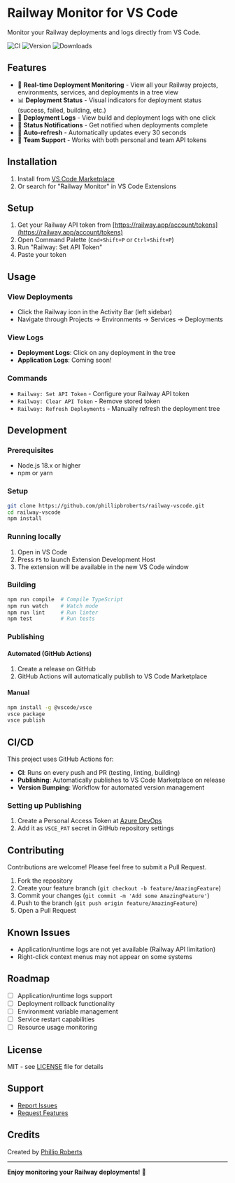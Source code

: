 # Railway Monitor for VS Code

Monitor your Railway deployments and logs directly from VS Code.

![CI](https://github.com/phillipbroberts/railway-vscode/workflows/CI/badge.svg)
![Version](https://img.shields.io/visual-studio-marketplace/v/your-publisher-name.railway-monitor)
![Downloads](https://img.shields.io/visual-studio-marketplace/d/your-publisher-name.railway-monitor)

## Features

- 🚂 **Real-time Deployment Monitoring** - View all your Railway projects, environments, services, and deployments in a tree view
- 📊 **Deployment Status** - Visual indicators for deployment status (success, failed, building, etc.)
- 📝 **Deployment Logs** - View build and deployment logs with one click
- 🔔 **Status Notifications** - Get notified when deployments complete
- 🔄 **Auto-refresh** - Automatically updates every 30 seconds
- 👥 **Team Support** - Works with both personal and team API tokens

## Installation

1. Install from [VS Code Marketplace](https://marketplace.visualstudio.com/items?itemName=your-publisher-name.railway-monitor)
2. Or search for "Railway Monitor" in VS Code Extensions

## Setup

1. Get your Railway API token from [https://railway.app/account/tokens](https://railway.app/account/tokens)
2. Open Command Palette (`Cmd+Shift+P` or `Ctrl+Shift+P`)
3. Run "Railway: Set API Token"
4. Paste your token

## Usage

### View Deployments
- Click the Railway icon in the Activity Bar (left sidebar)
- Navigate through Projects → Environments → Services → Deployments

### View Logs
- **Deployment Logs**: Click on any deployment in the tree
- **Application Logs**: Coming soon!

### Commands
- `Railway: Set API Token` - Configure your Railway API token
- `Railway: Clear API Token` - Remove stored token
- `Railway: Refresh Deployments` - Manually refresh the deployment tree

## Development

### Prerequisites
- Node.js 18.x or higher
- npm or yarn

### Setup
```bash
git clone https://github.com/phillipbroberts/railway-vscode.git
cd railway-vscode
npm install
```

### Running locally
1. Open in VS Code
2. Press `F5` to launch Extension Development Host
3. The extension will be available in the new VS Code window

### Building
```bash
npm run compile  # Compile TypeScript
npm run watch    # Watch mode
npm run lint     # Run linter
npm test         # Run tests
```

### Publishing

#### Automated (GitHub Actions)
1. Create a release on GitHub
2. GitHub Actions will automatically publish to VS Code Marketplace

#### Manual
```bash
npm install -g @vscode/vsce
vsce package
vsce publish
```

## CI/CD

This project uses GitHub Actions for:
- **CI**: Runs on every push and PR (testing, linting, building)
- **Publishing**: Automatically publishes to VS Code Marketplace on release
- **Version Bumping**: Workflow for automated version management

### Setting up Publishing
1. Create a Personal Access Token at [Azure DevOps](https://dev.azure.com/)
2. Add it as `VSCE_PAT` secret in GitHub repository settings

## Contributing

Contributions are welcome! Please feel free to submit a Pull Request.

1. Fork the repository
2. Create your feature branch (`git checkout -b feature/AmazingFeature`)
3. Commit your changes (`git commit -m 'Add some AmazingFeature'`)
4. Push to the branch (`git push origin feature/AmazingFeature`)
5. Open a Pull Request

## Known Issues

- Application/runtime logs are not yet available (Railway API limitation)
- Right-click context menus may not appear on some systems

## Roadmap

- [ ] Application/runtime logs support
- [ ] Deployment rollback functionality
- [ ] Environment variable management
- [ ] Service restart capabilities
- [ ] Resource usage monitoring

## License

MIT - see [LICENSE](LICENSE) file for details

## Support

- [Report Issues](https://github.com/phillipbroberts/railway-vscode/issues)
- [Request Features](https://github.com/phillipbroberts/railway-vscode/issues/new)

## Credits

Created by [Phillip Roberts](https://github.com/phillipbroberts)

---

**Enjoy monitoring your Railway deployments!** 🚂